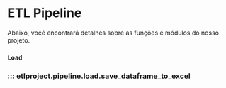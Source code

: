 # ETL Pipeline

Abaixo, você encontrará detalhes sobre as funções e módulos do nosso projeto.

### `Load`

### ::: etlproject.pipeline.load.save_dataframe_to_excel
